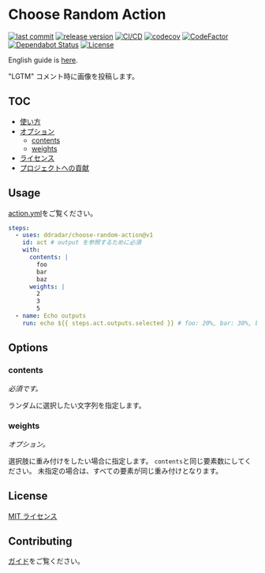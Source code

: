 # Choose Random Action

[![last commit](https://img.shields.io/github/last-commit/ddradar/choose-random-action "last commit")](https://github.com/ddradar/choose-random-action/commits/master)
[![release version](https://img.shields.io/github/v/release/ddradar/choose-random-action?sort=semver "release version")](https://github.com/ddradar/choose-random-action/releases)
[![CI/CD](https://github.com/ddradar/choose-random-action/workflows/CI/CD/badge.svg)](https://github.com/ddradar/choose-random-action/actions?query=workflow%3ACI%2FCD)
[![codecov](https://codecov.io/gh/ddradar/choose-random-action/branch/master/graph/badge.svg)](https://codecov.io/gh/ddradar/choose-random-action)
[![CodeFactor](https://www.codefactor.io/repository/github/ddradar/choose-random-action/badge)](https://www.codefactor.io/repository/github/ddradar/choose-random-action)
[![Dependabot Status](https://api.dependabot.com/badges/status?host=github&repo=ddradar/choose-random-action)](https://dependabot.com)
[![License](https://img.shields.io/github/license/ddradar/choose-random-action)](LICENSE)

English guide is [here](./README.md).

"LGTM" コメント時に画像を投稿します。

## TOC

- [使い方](#usage)
- [オプション](#options)
  - [contents](#contents)
  - [weights](#weights)
- [ライセンス](#license)
- [プロジェクトへの貢献](#contributing)

## Usage

[action.yml](./action.yml)をご覧ください。

```yaml
steps:
  - uses: ddradar/choose-random-action@v1
    id: act # output を参照するために必須
    with:
      contents: |
        foo
        bar
        baz
      weights: |
        2
        3
        5
  - name: Echo outputs
    run: echo ${{ steps.act.outputs.selected }} # foo: 20%, bar: 30%, baz: 50%
```

## Options

### contents

*必須です。*

ランダムに選択したい文字列を指定します。

### weights

*オプション。*

選択肢に重み付けをしたい場合に指定します。
`contents`と同じ要素数にしてください。
未指定の場合は、すべての要素が同じ重み付けとなります。

## License

[MIT ライセンス](LICENSE)

## Contributing

[ガイド](CONTRIBUTING-ja.md)をご覧ください。
